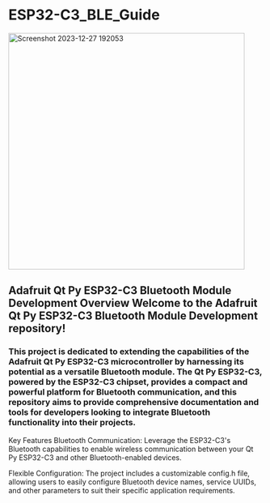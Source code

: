 # ESP32-C3_BLE_Guide
<img width="467" alt="Screenshot 2023-12-27 192053" src="https://github.com/omar4112/ESP32-C3_BLE_Guide/assets/116255897/eb0983c7-2cc2-4d1b-9233-f99dcd6ef6d9">

## Adafruit Qt Py ESP32-C3 Bluetooth Module Development Overview Welcome to the Adafruit Qt Py ESP32-C3 Bluetooth Module Development repository!

### This project is dedicated to extending the capabilities of the Adafruit Qt Py ESP32-C3 microcontroller by harnessing its potential as a versatile Bluetooth module. The Qt Py ESP32-C3, powered by the ESP32-C3 chipset, provides a compact and powerful platform for Bluetooth communication, and this repository aims to provide comprehensive documentation and tools for developers looking to integrate Bluetooth functionality into their projects.
Key Features Bluetooth Communication: Leverage the ESP32-C3's Bluetooth capabilities to enable wireless communication between your Qt Py ESP32-C3 and other Bluetooth-enabled devices.

Flexible Configuration: The project includes a customizable config.h file, allowing users to easily configure Bluetooth device names, service UUIDs, and other parameters to suit their specific application requirements.

